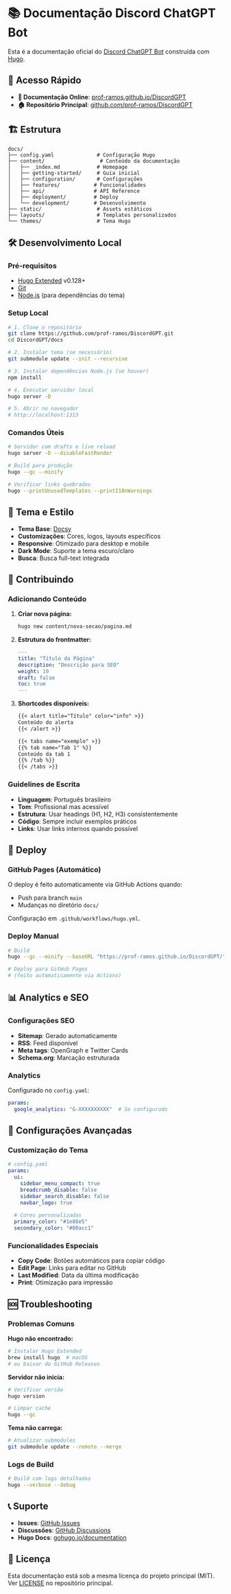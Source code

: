 # 📚 Documentação Discord ChatGPT Bot

Esta é a documentação oficial do [Discord ChatGPT Bot](https://github.com/prof-ramos/DiscordGPT) construída com [Hugo](https://gohugo.io/).

## 🚀 Acesso Rápido

- **📖 Documentação Online**: [prof-ramos.github.io/DiscordGPT](https://prof-ramos.github.io/DiscordGPT/)
- **🏠 Repositório Principal**: [github.com/prof-ramos/DiscordGPT](https://github.com/prof-ramos/DiscordGPT)

## 🏗️ Estrutura

```
docs/
├── config.yaml              # Configuração Hugo
├── content/                  # Conteúdo da documentação
│   ├── _index.md            # Homepage
│   ├── getting-started/     # Guia inicial
│   ├── configuration/       # Configurações
│   ├── features/           # Funcionalidades
│   ├── api/                # API Reference
│   ├── deployment/         # Deploy
│   └── development/        # Desenvolvimento
├── static/                  # Assets estáticos
├── layouts/                 # Templates personalizados
└── themes/                  # Tema Hugo
```

## 🛠️ Desenvolvimento Local

### Pré-requisitos

- [Hugo Extended](https://gohugo.io/installation/) v0.128+
- [Git](https://git-scm.com/)
- [Node.js](https://nodejs.org/) (para dependências do tema)

### Setup Local

```bash
# 1. Clone o repositório
git clone https://github.com/prof-ramos/DiscordGPT.git
cd DiscordGPT/docs

# 2. Instalar tema (se necessário)
git submodule update --init --recursive

# 3. Instalar dependências Node.js (se houver)
npm install

# 4. Executar servidor local
hugo server -D

# 5. Abrir no navegador
# http://localhost:1313
```

### Comandos Úteis

```bash
# Servidor com drafts e live reload
hugo server -D --disableFastRender

# Build para produção
hugo --gc --minify

# Verificar links quebrados
hugo --printUnusedTemplates --printI18nWarnings
```

## 🎨 Tema e Estilo

- **Tema Base**: [Docsy](https://www.docsy.dev/)
- **Customizações**: Cores, logos, layouts específicos
- **Responsive**: Otimizado para desktop e mobile
- **Dark Mode**: Suporte a tema escuro/claro
- **Busca**: Busca full-text integrada

## 📝 Contribuindo

### Adicionando Conteúdo

1. **Criar nova página:**
   ```bash
   hugo new content/nova-secao/pagina.md
   ```

2. **Estrutura do frontmatter:**
   ```yaml
   ---
   title: "Título da Página"
   description: "Descrição para SEO"
   weight: 10
   draft: false
   toc: true
   ---
   ```

3. **Shortcodes disponíveis:**
   ```markdown
   {{< alert title="Título" color="info" >}}
   Conteúdo do alerta
   {{< /alert >}}

   {{< tabs name="exemplo" >}}
   {{% tab name="Tab 1" %}}
   Conteúdo da tab 1
   {{% /tab %}}
   {{< /tabs >}}
   ```

### Guidelines de Escrita

- **Linguagem**: Português brasileiro
- **Tom**: Profissional mas acessível
- **Estrutura**: Usar headings (H1, H2, H3) consistentemente
- **Código**: Sempre incluir exemplos práticos
- **Links**: Usar links internos quando possível

## 🚀 Deploy

### GitHub Pages (Automático)

O deploy é feito automaticamente via GitHub Actions quando:
- Push para branch `main`
- Mudanças no diretório `docs/`

Configuração em `.github/workflows/hugo.yml`.

### Deploy Manual

```bash
# Build
hugo --gc --minify --baseURL "https://prof-ramos.github.io/DiscordGPT/"

# Deploy para GitHub Pages
# (feito automaticamente via Actions)
```

## 📊 Analytics e SEO

### Configurações SEO

- **Sitemap**: Gerado automaticamente
- **RSS**: Feed disponível
- **Meta tags**: OpenGraph e Twitter Cards
- **Schema.org**: Marcação estruturada

### Analytics

Configurado no `config.yaml`:
```yaml
params:
  google_analytics: "G-XXXXXXXXXX"  # Se configurado
```

## 🔧 Configurações Avançadas

### Customização do Tema

```yaml
# config.yaml
params:
  ui:
    sidebar_menu_compact: true
    breadcrumb_disable: false
    sidebar_search_disable: false
    navbar_logo: true
  
  # Cores personalizadas
  primary_color: "#1e88e5"
  secondary_color: "#00acc1"
```

### Funcionalidades Especiais

- **Copy Code**: Botões automáticos para copiar código
- **Edit Page**: Links para editar no GitHub
- **Last Modified**: Data da última modificação
- **Print**: Otimização para impressão

## 🆘 Troubleshooting

### Problemas Comuns

**Hugo não encontrado:**
```bash
# Instalar Hugo Extended
brew install hugo  # macOS
# ou baixar do GitHub Releases
```

**Servidor não inicia:**
```bash
# Verificar versão
hugo version

# Limpar cache
hugo --gc
```

**Tema não carrega:**
```bash
# Atualizar submodules
git submodule update --remote --merge
```

### Logs de Build

```bash
# Build com logs detalhados
hugo --verbose --debug
```

## 📞 Suporte

- **Issues**: [GitHub Issues](https://github.com/prof-ramos/DiscordGPT/issues)
- **Discussões**: [GitHub Discussions](https://github.com/prof-ramos/DiscordGPT/discussions)
- **Hugo Docs**: [gohugo.io/documentation](https://gohugo.io/documentation/)

## 📜 Licença

Esta documentação está sob a mesma licença do projeto principal (MIT). Ver [LICENSE](../LICENSE) no repositório principal.